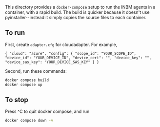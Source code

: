 This directory provides a `docker-compose` setup to run the INBM agents in a container, with a rapid build. The build is quicker because it doesn't use pyinstaller--instead it simply copies the source files to each container.

## To run

First, create `adapter.cfg` for cloudadapter.  For example,

```
{ "cloud": "azure", "config": { "scope_id": "YOUR_SCOPE_ID", "device_id": "YOUR_DEVICE_ID", "device_cert": "", "device_key": "", "device_sas_key": "YOUR_DEVICE_SAS_KEY" } }
```

Second, run these commands:

```bash
docker compose build
docker compose up
```

## To stop

Press ^C to quit docker compose, and run

```bash
docker compose down -v
```
